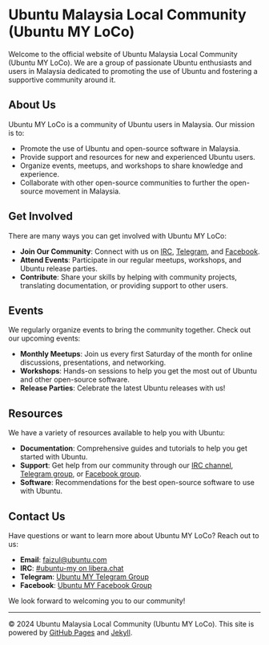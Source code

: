 # Ubuntu Malaysia Local Community (Ubuntu MY LoCo)

Welcome to the official website of Ubuntu Malaysia Local Community (Ubuntu MY LoCo). We are a group of passionate Ubuntu enthusiasts and users in Malaysia dedicated to promoting the use of Ubuntu and fostering a supportive community around it.

## About Us

Ubuntu MY LoCo is a community of Ubuntu users in Malaysia. Our mission is to:

- Promote the use of Ubuntu and open-source software in Malaysia.
- Provide support and resources for new and experienced Ubuntu users.
- Organize events, meetups, and workshops to share knowledge and experience.
- Collaborate with other open-source communities to further the open-source movement in Malaysia.

## Get Involved

There are many ways you can get involved with Ubuntu MY LoCo:

- **Join Our Community**: Connect with us on [IRC](https://web.libera.chat/#ubuntu-my), [Telegram](https://t.me/ubuntumy), and [Facebook](https://www.facebook.com/groups/ubuntumy).
- **Attend Events**: Participate in our regular meetups, workshops, and Ubuntu release parties.
- **Contribute**: Share your skills by helping with community projects, translating documentation, or providing support to other users.

## Events

We regularly organize events to bring the community together. Check out our upcoming events:

- **Monthly Meetups**: Join us every first Saturday of the month for online discussions, presentations, and networking.
- **Workshops**: Hands-on sessions to help you get the most out of Ubuntu and other open-source software.
- **Release Parties**: Celebrate the latest Ubuntu releases with us!

## Resources

We have a variety of resources available to help you with Ubuntu:

- **Documentation**: Comprehensive guides and tutorials to help you get started with Ubuntu.
- **Support**: Get help from our community through our [IRC channel](https://web.libera.chat/#ubuntu-my), [Telegram group](https://t.me/ubuntumy), or [Facebook group](https://www.facebook.com/groups/ubuntumy).
- **Software**: Recommendations for the best open-source software to use with Ubuntu.

## Contact Us

Have questions or want to learn more about Ubuntu MY LoCo? Reach out to us:

- **Email**: faizul@ubuntu.com
- **IRC**: [#ubuntu-my on libera.chat](https://web.libera.chat/#ubuntu-my)
- **Telegram**: [Ubuntu MY Telegram Group](https://t.me/ubuntumy)
- **Facebook**: [Ubuntu MY Facebook Group](https://www.facebook.com/groups/ubuntumy)

We look forward to welcoming you to our community!

---

© 2024 Ubuntu Malaysia Local Community (Ubuntu MY LoCo). This site is powered by [GitHub Pages](https://pages.github.com/) and [Jekyll](https://jekyllrb.com/).
